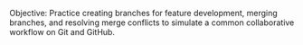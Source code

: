 Objective: Practice creating branches for feature development, merging branches, and resolving merge conflicts to simulate a common collaborative workflow on Git and GitHub.